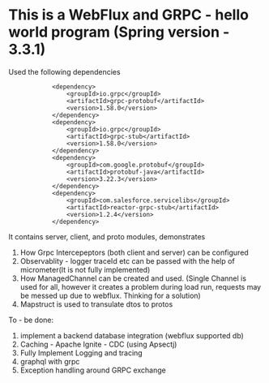 # This is a WebFlux and GRPC - hello world program (Spring version - 3.3.1)
Used the following dependencies
```
            <dependency>
                <groupId>io.grpc</groupId>
                <artifactId>grpc-protobuf</artifactId>
                <version>1.58.0</version>
            </dependency>
            <dependency>
                <groupId>io.grpc</groupId>
                <artifactId>grpc-stub</artifactId>
                <version>1.58.0</version>
            </dependency>
            <dependency>
                <groupId>com.google.protobuf</groupId>
                <artifactId>protobuf-java</artifactId>
                <version>3.22.3</version>
            </dependency>
            <dependency>
                <groupId>com.salesforce.servicelibs</groupId>
                <artifactId>reactor-grpc-stub</artifactId>
                <version>1.2.4</version>
            </dependency>
```
It contains server, client, and proto modules, demonstrates
1) How Grpc Intercepeptors (both client and server) can be configured
2) Observablity - logger traceId etc can be passed with the help of micrometer(It is not fully implemented)
3) How ManagedChannel can be created and used. (Single Channel is used for all, however it creates a problem during load run, requests may be messed up due to webflux. Thinking for a solution)
4) Mapstruct is used to transulate dtos to protos

To - be done:
1) implement a backend database integration (webflux supported db)
2) Caching - Apache Ignite - CDC (using Apsectj)
3) Fully Implement Logging and tracing
4) graphql with grpc
5) Exception handling around GRPC exchange

